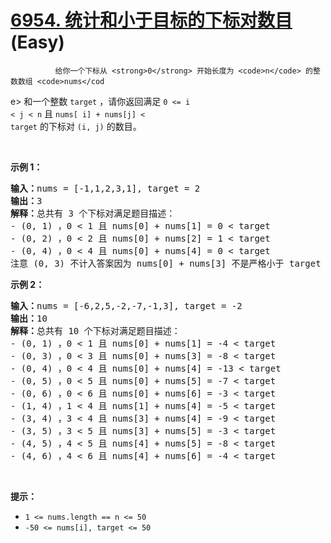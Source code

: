 # [6954. 统计和小于目标的下标对数目][link] (Easy)

[link]: https://leetcode.cn/contest/biweekly-contest-111/problems/count-pairs-whose-sum-is-less-than-target/


              给你一个下标从 <strong>0</strong> 开始长度为 <code>n</code> 的整数数组 <code>nums</cod
e> 和一个整数 <code>target</code> ，请你返回满足 <code>0 &lt;= i &lt; j &lt; n</code> 且 <code>nums[
i] + nums[j] &lt; target</code> 的下标对 <code>(i, j)</code> 的数目。
<p> </p>

<p><strong class="example">示例 1：</strong></p>

<pre><b>输入：</b>nums = [-1,1,2,3,1], target = 2
<b>输出：</b>3
<b>解释：</b>总共有 3 个下标对满足题目描述：
- (0, 1) ，0 &lt; 1 且 nums[0] + nums[1] = 0 &lt; target
- (0, 2) ，0 &lt; 2 且 nums[0] + nums[2] = 1 &lt; target 
- (0, 4) ，0 &lt; 4 且 nums[0] + nums[4] = 0 &lt; target
注意 (0, 3) 不计入答案因为 nums[0] + nums[3] 不是严格小于 target 。
</pre>

<p><strong class="example">示例 2：</strong></p>

<pre><b>输入：</b>nums = [-6,2,5,-2,-7,-1,3], target = -2
<b>输出：</b>10
<b>解释：</b>总共有 10 个下标对满足题目描述：
- (0, 1) ，0 &lt; 1 且 nums[0] + nums[1] = -4 &lt; target
- (0, 3) ，0 &lt; 3 且 nums[0] + nums[3] = -8 &lt; target
- (0, 4) ，0 &lt; 4 且 nums[0] + nums[4] = -13 &lt; target
- (0, 5) ，0 &lt; 5 且 nums[0] + nums[5] = -7 &lt; target
- (0, 6) ，0 &lt; 6 且 nums[0] + nums[6] = -3 &lt; target
- (1, 4) ，1 &lt; 4 且 nums[1] + nums[4] = -5 &lt; target
- (3, 4) ，3 &lt; 4 且 nums[3] + nums[4] = -9 &lt; target
- (3, 5) ，3 &lt; 5 且 nums[3] + nums[5] = -3 &lt; target
- (4, 5) ，4 &lt; 5 且 nums[4] + nums[5] = -8 &lt; target
- (4, 6) ，4 &lt; 6 且 nums[4] + nums[6] = -4 &lt; target
</pre>

<p> </p>

<p><strong>提示：</strong></p>

<ul>
    <li><code>1 &lt;= nums.length == n &lt;= 50</code></li>
    <li><code>-50 &lt;= nums[i], target &lt;= 50</code></li>
</ul>

            
